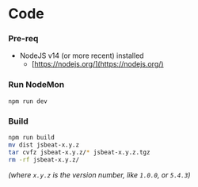# Code

### Pre-req
- NodeJS v14 (or more recent) installed
  - [https://nodejs.org/](https://nodejs.org/)

### Run **NodeMon**
`npm run dev`

### Build
```bash
npm run build
mv dist jsbeat-x.y.z
tar cvfz jsbeat-x.y.z/* jsbeat-x.y.z.tgz 
rm -rf jsbeat-x.y.z/
```
*(where `x.y.z` is the version number, like `1.0.0`, or `5.4.3`)*

